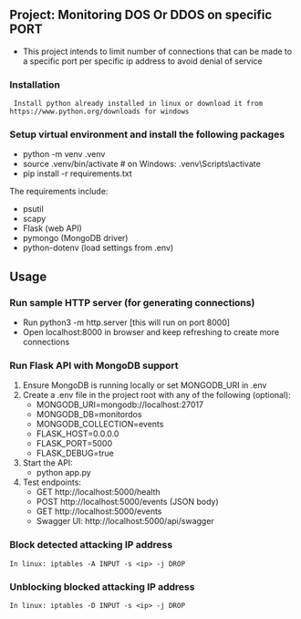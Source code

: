## Project: Monitoring DOS Or DDOS on specific PORT

- This project intends to limit number of connections that can be made to a specific port per specific ip address to avoid denial of service

### Installation
` Install python already installed in linux or download it from https://www.python.org/downloads for windows`
### Setup virtual environment and install the following packages
- python -m venv .venv
- source .venv/bin/activate  # on Windows: .venv\\Scripts\\activate
- pip install -r requirements.txt

The requirements include:
- psutil
- scapy
- Flask (web API)
- pymongo (MongoDB driver)
- python-dotenv (load settings from .env)

## Usage
### Run sample HTTP server (for generating connections)
- Run python3 -m http.server [this will run on port 8000]
- Open localhost:8000 in browser and keep refreshing to create more connections

### Run Flask API with MongoDB support
1. Ensure MongoDB is running locally or set MONGODB_URI in .env
2. Create a .env file in the project root with any of the following (optional):
   - MONGODB_URI=mongodb://localhost:27017
   - MONGODB_DB=monitordos
   - MONGODB_COLLECTION=events
   - FLASK_HOST=0.0.0.0
   - FLASK_PORT=5000
   - FLASK_DEBUG=true
3. Start the API:
   - python app.py
4. Test endpoints:
   - GET http://localhost:5000/health
   - POST http://localhost:5000/events (JSON body)
   - GET http://localhost:5000/events
   - Swagger UI: http://localhost:5000/api/swagger

### Block detected attacking IP address
`In linux: iptables -A INPUT -s <ip> -j DROP`
### Unblocking blocked attacking IP address
`In linux: iptables -D INPUT -s <ip> -j DROP`

